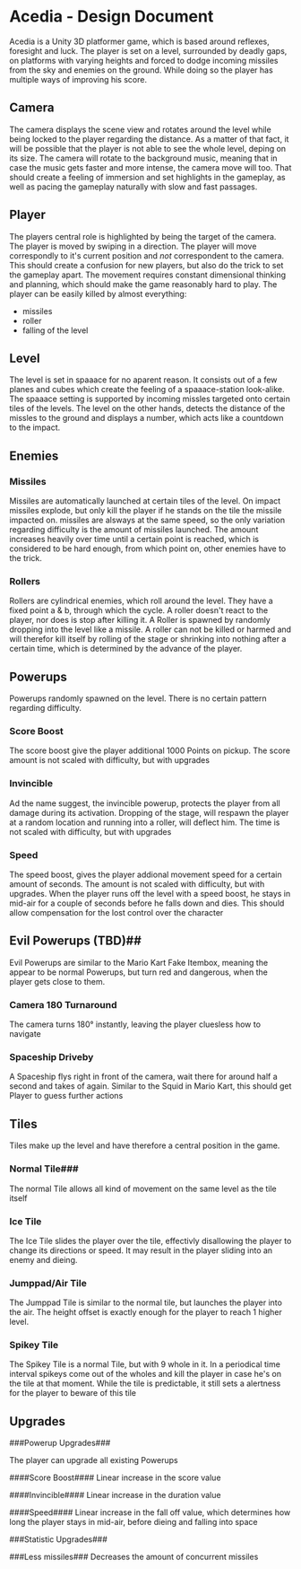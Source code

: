 Acedia - Design Document
======

Acedia is a Unity 3D platformer game, which is based around reflexes, foresight and luck. The player is set on a level, surrounded by deadly gaps, on platforms with varying heights and forced to dodge incoming missiles from the sky and enemies on the ground. While doing so the player has multiple ways of improving his score.



Camera
-----------

The camera displays the scene view and rotates around the level while being locked to the player regarding the distance. As a matter of that fact, it will be possible that the player is not able to see the whole level, deping on its size. The camera will rotate to the background music, meaning that in case the music gets faster and more intense, the camera move will too. That should create a feeling of immersion and set highlights in the gameplay, as well as pacing the gameplay naturally with slow and fast passages.

Player
---------
The players central role is highlighted by being the target of the camera. The player is moved by swiping in a direction. The player will move correspondly to it's current position and _not_ correspondent to the camera. This should create a confusion for new players, but also do the trick to set the gameplay apart. The movement requires constant dimensional thinking and planning, which should make the game reasonably hard to play. The player can be easily killed by almost everything:
- missiles
- roller
- falling of the level

Level
-------
The level is set in spaaace for no aparent reason. It consists out of a few planes and cubes which create the feeling of a spaaace-station look-alike. The spaaace setting is supported by incoming missles targeted onto certain tiles of the levels. The level on the other hands, detects the distance of the missles to the ground and displays a number, which acts like a countdown to the impact.

Enemies
------------

### Missiles ###
Missiles are automatically launched at certain tiles of the level. On impact missiles explode, but only kill the player if he stands on the tile the missile impacted on. missiles are alsways at the same speed, so the only variation regarding difficulty is the amount of missiles launched. The amount increases heavily over time until a certain point is reached, which is considered to be hard enough, from which point on, other enemies have to the trick.

### Rollers ###
Rollers are cylindrical enemies, which roll around the level. They have a fixed point a & b, through which the cycle. A roller doesn't react to the player, nor does is stop after killing it. A Roller is spawned by randomly dropping into the level like a missile. A roller can not be killed or harmed and will therefor kill itself by rolling of the stage or shrinking into nothing after a certain time, which is determined by the advance of the player.


## Powerups ##

Powerups randomly spawned on the level. There is no certain pattern regarding difficulty.

### Score Boost ###
The score boost give the player additional 1000 Points on pickup. The score amount is not scaled with difficulty, but with upgrades

### Invincible ###
Ad the name suggest, the invincible powerup, protects the player from all damage during its activation. Dropping of the stage, will respawn the player at a random location and running into a roller, will deflect him. The time is not scaled with difficulty, but with upgrades

### Speed ###
The speed boost, gives the player addional movement speed for a certain amount of seconds. The amount is not scaled with difficulty, but with upgrades. When the player runs off the level with a speed boost, he stays in mid-air for a couple of seconds before he falls down and dies. This should allow compensation for the lost control over the character

## Evil Powerups (TBD)##

Evil Powerups are similar to the Mario Kart Fake Itembox, meaning the appear to be normal Powerups, but turn red and dangerous, when the player gets close to them.

### Camera  180 Turnaround ###
The camera turns 180° instantly, leaving the player cluesless how to navigate

### Spaceship Driveby ###
A Spaceship flys right in front of the camera, wait there for around half a second and takes of again. Similar to the Squid in Mario Kart, this should get Player to guess further actions


## Tiles ##

Tiles make up the level and have therefore a central position in the game. 

### Normal Tile###
The normal Tile allows all kind of movement on the same level as the tile itself

### Ice Tile ###
The Ice Tile slides the player over the tile, effectivly disallowing the player to change its directions or speed. It may result in the player sliding into an enemy and dieing.

### Jumppad/Air Tile ###
The Jumppad Tile is similar to the normal tile, but launches the player into the air. The height offset is exactly enough for the player to reach 1 higher level. 

### Spikey Tile ###
The Spikey Tile is a normal Tile, but with 9 whole in it. In a periodical time interval spikeys come out of the wholes and kill the player in case he's on the tile at that moment. While the tile is predictable, it still sets a alertness for the player to beware of this tile


## Upgrades ##

###Powerup Upgrades###

The player can upgrade all existing Powerups

####Score Boost####
Linear increase in the score value

####Invincible####
Linear increase in the duration value

####Speed####
Linear increase in the fall off value, which determines how long the player stays in mid-air, before dieing and falling into space

###Statistic Upgrades###

###Less missiles###
Decreases the amount of concurrent missiles
